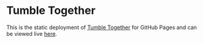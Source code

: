 # Tumble Together

This is the static deployment of [Tumble Together](https://github.com/ASquirrelsTail/tumble-together) for GitHub Pages and can be viewed live [here](https://asquirrelstail.github.io/tumble-together/).
